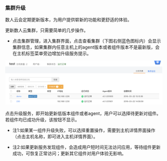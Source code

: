 ### 集群升级

数人云会定期更新版本，为用户提供崭新的功能和更舒适的体验。  

更新数人云集群，只需要简单的几步操作。

 *  点击集群管理，进入集群界面，点击查看集群（下图右侧蓝色图标内）会显示集群信息，如果集群内任意主机上的agent版本或者组件版本不是最新版，会在主机标签菜单旁边增加升级服务提示。
 
 ![集群升级](agentupdate.png)
 
 点击升级服务，即开始更新低版本组件或者agent，用户可以选择待更新对组件。若组件均已成功升级，该按钮不显示。

*  注1:如果某一组件升级失败，可以选择重置操作，需要到主机详情界面操作（点击主机名称，即可进入主机详情界面）。

*  注2:如果更新服务发现组件，会造成用户短时间无法访问应用，等待组件更新成功，可恢复正常访问；更新其它组件对用户体验无影响。
